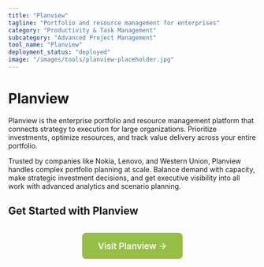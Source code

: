 ```yaml
---
title: "Planview"
tagline: "Portfolio and resource management for enterprises"
category: "Productivity & Task Management"
subcategory: "Advanced Project Management"
tool_name: "Planview"
deployment_status: "deployed"
image: "/images/tools/planview-placeholder.jpg"
---
```


# Planview

Planview is the enterprise portfolio and resource management platform that connects strategy to execution for large organizations. Prioritize investments, optimize resources, and track value delivery across your entire portfolio.

Trusted by companies like Nokia, Lenovo, and Western Union, Planview handles complex portfolio planning at scale. Balance demand with capacity, make strategic investment decisions, and get executive visibility into all work with advanced analytics and scenario planning.

## Get Started with Planview

<div style="text-align: center; margin: 2rem 0;">
  <a href="https://www.planview.com" target="_blank" rel="noopener noreferrer" style="display: inline-block; background: #96BF47; color: white; padding: 1rem 2rem; text-decoration: none; border-radius: 8px; font-weight: 600; font-size: 1.1rem;">Visit Planview →</a>
</div>